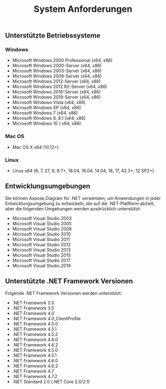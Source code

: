 ﻿---
title: System Anforderungen
type: docs
weight: 30
url: /de/net/system-requirements/
description: Dieser Abschnitt listet die unterstützten Betriebssysteme auf, die ein Entwickler benötigt, um erfolgreich mit Aspose.Diagram for .NET zu arbeiten.
---
## **Unterstützte Betriebssysteme**
### **Windows**
- Microsoft Windows 2000 Professional (x64, x86)
- Microsoft Windows 2000-Server (x64, x86)
- Microsoft Windows 2003-Server (x64, x86)
- Microsoft Windows 2008-Server (x64, x86)
- Microsoft Windows 2012-Server (x64, x86)
- Microsoft Windows 2012 R2-Server (x64, x86)
- Microsoft Windows 2016-Server (x64, x86)
- Microsoft Windows 2019-Server (x64, x86)
- Microsoft Windows Vista (x64, x86)
- Microsoft Windows XP (x64, x86)
- Microsoft Windows 7 (x64, x86)
- Microsoft Windows 8, 8.1 (x64, x86)
- Microsoft Windows 10 ( x64, x86)
### **Mac OS**
- Mac OS X x64 (10.12+)
### **Linux**
- Linux x64 (6, 7, 27, 9, 8.7+, 18.04, 16.04, 14.04, 18, 17, 42.3+, 12 SP2+)
## **Entwicklungsumgebungen**
Sie können Aspose.Diagram for .NET verwenden, um Anwendungen in jeder Entwicklungsumgebung zu entwickeln, die auf die .NET-Plattform abzielt, aber die folgenden Umgebungen werden ausdrücklich unterstützt:

- Microsoft Visual Studio 2003
- Microsoft Visual Studio 2005
- Microsoft Visual Studio 2008
- Microsoft Visual Studio 2010
- Microsoft Visual Studio 2011
- Microsoft Visual Studio 2012
- Microsoft Visual Studio 2013
- Microsoft Visual Studio 2015
- Microsoft Visual Studio 2017
- Microsoft Visual Studio 2019
## **Unterstützte .NET Framework Versionen**
Folgende .NET Framework Versionen werden unterstützt:

- .NET Framework 2.0
- .NET Framework 3.5
- .NET Framework 4.0
- .NET Framework 4.0_ClientProfile
- .NET Framework 4.5.0
- .NET Framework 4.5.1
- .NET Framework 4.5.2
- .NET Framework 4.6.0
- .NET Framework 4.6.2
- .NET Framework 4.5.0
- .NET Framework 4.5.1
- .NET Framework 4.6.0
- .NET Framework 4.6.2
- .NET Framework 4.7
- .NET Framework 4.7.2
- .NET Standard 2.0 (.NET Core 2.0/2.1)
